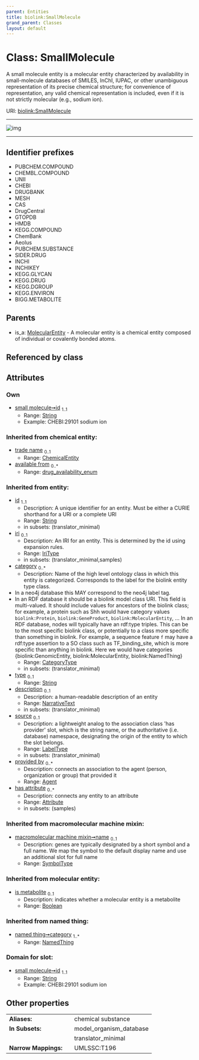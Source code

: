 ```yaml
---
parent: Entities
title: biolink:SmallMolecule
grand_parent: Classes
layout: default
---
```


# Class: SmallMolecule


A small molecule entity is a molecular entity characterized by availability in small-molecule databases of SMILES, InChI, IUPAC, or other unambiguous representation of its precise chemical structure; for convenience of representation, any valid chemical representation is included, even if it is not strictly molecular (e.g., sodium ion).

URI: [biolink:SmallMolecule](https://w3id.org/biolink/vocab/SmallMolecule)


---

![img](https://yuml.me/diagram/nofunky;dir:TB/class/[MolecularEntity]%5E-[SmallMolecule%7Cid:string;is_metabolite(i):boolean%20%3F;available_from(i):drug_availability_enum%20%2A;iri(i):iri_type%20%3F;type(i):string%20%3F;name(i):label_type%20%3F;description(i):narrative_text%20%3F;source(i):label_type%20%3F],[NamedThing],[MolecularEntity],[ChemicalEntity],[Attribute],[Agent])

---


## Identifier prefixes

 * PUBCHEM.COMPOUND
 * CHEMBL.COMPOUND
 * UNII
 * CHEBI
 * DRUGBANK
 * MESH
 * CAS
 * DrugCentral
 * GTOPDB
 * HMDB
 * KEGG.COMPOUND
 * ChemBank
 * Aeolus
 * PUBCHEM.SUBSTANCE
 * SIDER.DRUG
 * INCHI
 * INCHIKEY
 * KEGG.GLYCAN
 * KEGG.DRUG
 * KEGG.DGROUP
 * KEGG.ENVIRON
 * BIGG.METABOLITE

## Parents

 *  is_a: [MolecularEntity](MolecularEntity.md) - A molecular entity is a chemical entity composed of individual or covalently bonded atoms.

## Referenced by class


## Attributes


### Own

 * [small molecule➞id](small_molecule_id.md)  <sub>1..1</sub>
     * Range: [String](types/String.md)
     * Example: CHEBI:29101 sodium ion

### Inherited from chemical entity:

 * [trade name](trade_name.md)  <sub>0..1</sub>
     * Range: [ChemicalEntity](ChemicalEntity.md)
 * [available from](available_from.md)  <sub>0..\*</sub>
     * Range: [drug_availability_enum](drug_availability_enum.md)

### Inherited from entity:

 * [id](id.md)  <sub>1..1</sub>
     * Description: A unique identifier for an entity. Must be either a CURIE shorthand for a URI or a complete URI
     * Range: [String](types/String.md)
     * in subsets: (translator_minimal)
 * [iri](iri.md)  <sub>0..1</sub>
     * Description: An IRI for an entity. This is determined by the id using expansion rules.
     * Range: [IriType](types/IriType.md)
     * in subsets: (translator_minimal,samples)
 * [category](category.md)  <sub>0..\*</sub>
     * Description: Name of the high level ontology class in which this entity is categorized. Corresponds to the label for the biolink entity type class.
 * In a neo4j database this MAY correspond to the neo4j label tag.
 * In an RDF database it should be a biolink model class URI.
This field is multi-valued. It should include values for ancestors of the biolink class; for example, a protein such as Shh would have category values `biolink:Protein`, `biolink:GeneProduct`, `biolink:MolecularEntity`, ...
In an RDF database, nodes will typically have an rdf:type triples. This can be to the most specific biolink class, or potentially to a class more specific than something in biolink. For example, a sequence feature `f` may have a rdf:type assertion to a SO class such as TF_binding_site, which is more specific than anything in biolink. Here we would have categories {biolink:GenomicEntity, biolink:MolecularEntity, biolink:NamedThing}
     * Range: [CategoryType](types/CategoryType.md)
     * in subsets: (translator_minimal)
 * [type](type.md)  <sub>0..1</sub>
     * Range: [String](types/String.md)
 * [description](description.md)  <sub>0..1</sub>
     * Description: a human-readable description of an entity
     * Range: [NarrativeText](types/NarrativeText.md)
     * in subsets: (translator_minimal)
 * [source](source.md)  <sub>0..1</sub>
     * Description: a lightweight analog to the association class 'has provider' slot, which is the string name, or the authoritative (i.e. database) namespace, designating the origin of the entity to which the slot belongs.
     * Range: [LabelType](types/LabelType.md)
     * in subsets: (translator_minimal)
 * [provided by](provided_by.md)  <sub>0..\*</sub>
     * Description: connects an association to the agent (person, organization or group) that provided it
     * Range: [Agent](Agent.md)
 * [has attribute](has_attribute.md)  <sub>0..\*</sub>
     * Description: connects any entity to an attribute
     * Range: [Attribute](Attribute.md)
     * in subsets: (samples)

### Inherited from macromolecular machine mixin:

 * [macromolecular machine mixin➞name](macromolecular_machine_mixin_name.md)  <sub>0..1</sub>
     * Description: genes are typically designated by a short symbol and a full name. We map the symbol to the default display name and use an additional slot for full name
     * Range: [SymbolType](types/SymbolType.md)

### Inherited from molecular entity:

 * [is metabolite](is_metabolite.md)  <sub>0..1</sub>
     * Description: indicates whether a molecular entity is a metabolite
     * Range: [Boolean](types/Boolean.md)

### Inherited from named thing:

 * [named thing➞category](named_thing_category.md)  <sub>1..\*</sub>
     * Range: [NamedThing](NamedThing.md)

### Domain for slot:

 * [small molecule➞id](small_molecule_id.md)  <sub>1..1</sub>
     * Range: [String](types/String.md)
     * Example: CHEBI:29101 sodium ion

## Other properties

|  |  |  |
| --- | --- | --- |
| **Aliases:** | | chemical substance |
| **In Subsets:** | | model_organism_database |
|  | | translator_minimal |
| **Narrow Mappings:** | | UMLSSC:T196 |

